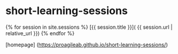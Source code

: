 # short-learning-sessions

{% for session in site.sessions %}
[{{ session.title }}]( {{ session.url | relative_url }})
{% endfor %}

[homepage] (https://proagileab.github.io/short-learning-sessions/)
